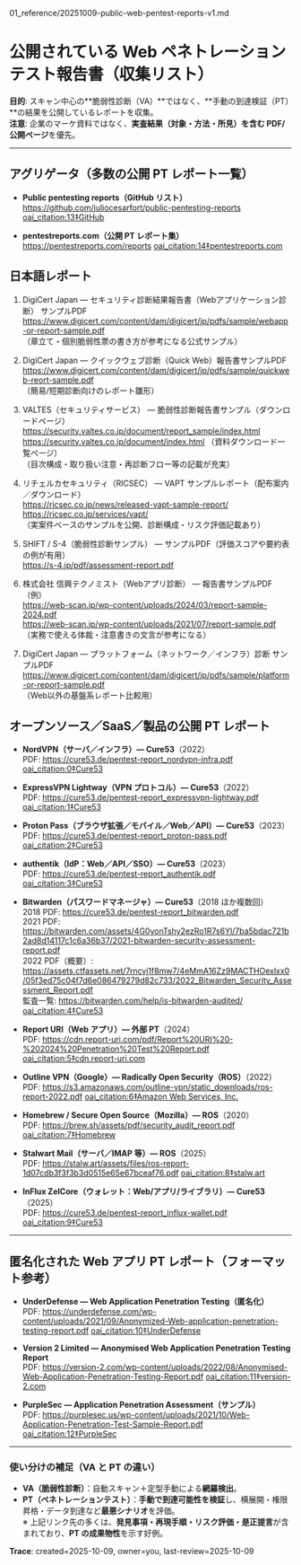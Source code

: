 01_reference/20251009-public-web-pentest-reports-v1.md

# 公開されている Web ペネトレーションテスト報告書（収集リスト）
**目的**: スキャン中心の**脆弱性診断（VA）**ではなく、**手動の到達検証（PT）**の結果を公開しているレポートを収集。  
**注意**: 企業のマーケ資料ではなく、**実査結果（対象・方法・所見）を含む PDF/公開ページ**を優先。

---

## アグリゲータ（多数の公開 PT レポート一覧）

- **Public pentesting reports（GitHub リスト）**  
  https://github.com/juliocesarfort/public-pentesting-reports   [oai_citation:13‡GitHub](https://github.com/juliocesarfort/public-pentesting-reports?utm_source=chatgpt.com)

- **pentestreports.com（公開 PT レポート集）**  
  https://pentestreports.com/reports   [oai_citation:14‡pentestreports.com](https://pentestreports.com/reports?utm_source=chatgpt.com)

## 日本語レポート
1. DigiCert Japan — セキュリティ診断結果報告書（Webアプリケーション診断） サンプルPDF  
   https://www.digicert.com/content/dam/digicert/jp/pdfs/sample/webapp-or-report-sample.pdf  
   （章立て・個別脆弱性票の書き方が参考になる公式サンプル）

2. DigiCert Japan — クイックウェブ診断（Quick Web）報告書サンプルPDF  
   https://www.digicert.com/content/dam/digicert/jp/pdfs/sample/quickweb-reort-sample.pdf  
   （簡易/短期診断向けのレポート雛形）

3. VALTES（セキュリティサービス） — 脆弱性診断報告書サンプル（ダウンロードページ）  
   https://security.valtes.co.jp/document/report_sample/index.html  
   https://security.valtes.co.jp/document/index.html  （資料ダウンロード一覧ページ）  
   （目次構成・取り扱い注意・再診断フロー等の記載が充実）

4. リチェルカセキュリティ（RICSEC） — VAPT サンプルレポート（配布案内／ダウンロード）  
   https://ricsec.co.jp/news/released-vapt-sample-report/  
   https://ricsec.co.jp/services/vapt/  
   （実案件ベースのサンプルを公開、診断構成・リスク評価記載あり）

5. SHIFT / S-4（脆弱性診断サンプル） — サンプルPDF（評価スコアや要約表の例が有用）  
   https://s-4.jp/pdf/assessment-report.pdf

6. 株式会社 信興テクノミスト（Webアプリ診断） — 報告書サンプルPDF（例）  
   https://web-scan.jp/wp-content/uploads/2024/03/report-sample-2024.pdf  
   https://web-scan.jp/wp-content/uploads/2021/07/report-sample.pdf  
   （実務で使える体裁・注意書きの文言が参考になる）

7. DigiCert Japan — プラットフォーム（ネットワーク／インフラ）診断 サンプルPDF  
   https://www.digicert.com/content/dam/digicert/jp/pdfs/sample/platform-or-report-sample.pdf  
   （Web以外の基盤系レポート比較用）

## オープンソース／SaaS／製品の公開 PT レポート

- **NordVPN（サーバ／インフラ）— Cure53**（2022）  
  PDF: https://cure53.de/pentest-report_nordvpn-infra.pdf   [oai_citation:0‡Cure53](https://cure53.de/pentest-report_nordvpn-infra.pdf?utm_source=chatgpt.com)

- **ExpressVPN Lightway（VPN プロトコル）— Cure53**（2022）  
  PDF: https://cure53.de/pentest-report_expressvpn-lightway.pdf   [oai_citation:1‡Cure53](https://cure53.de/pentest-report_expressvpn-lightway.pdf?utm_source=chatgpt.com)

- **Proton Pass（ブラウザ拡張／モバイル／Web／API）— Cure53**（2023）  
  PDF: https://cure53.de/pentest-report_proton-pass.pdf   [oai_citation:2‡Cure53](https://cure53.de/pentest-report_proton-pass.pdf?utm_source=chatgpt.com)

- **authentik（IdP：Web／API／SSO）— Cure53**（2023）  
  PDF: https://cure53.de/pentest-report_authentik.pdf   [oai_citation:3‡Cure53](https://cure53.de/pentest-report_authentik.pdf?utm_source=chatgpt.com)

- **Bitwarden（パスワードマネージャ）— Cure53**（2018 ほか複数回）  
  2018 PDF: https://cure53.de/pentest-report_bitwarden.pdf  
  2021 PDF: https://bitwarden.com/assets/4G0yonTshy2ezRo1R7s6Yl/7ba5bdac721b2ad8d14117c1c6a36b37/2021-bitwarden-security-assessment-report.pdf  
  2022 PDF（概要）: https://assets.ctfassets.net/7rncvj1f8mw7/4eMmA16Zz9MACTHOexlxx0/05f3ed75c04f7d6e086479279d82c733/2022_Bitwarden_Security_Assessment_Report.pdf  
  監査一覧: https://bitwarden.com/help/is-bitwarden-audited/   [oai_citation:4‡Cure53](https://cure53.de/pentest-report_bitwarden.pdf?utm_source=chatgpt.com)

- **Report URI（Web アプリ）— 外部 PT**（2024）  
  PDF: https://cdn.report-uri.com/pdf/Report%20URI%20-%202024%20Penetration%20Test%20Report.pdf   [oai_citation:5‡cdn.report-uri.com](https://cdn.report-uri.com/pdf/Report%20URI%20-%202024%20Penetration%20Test%20Report.pdf?utm_source=chatgpt.com)

- **Outline VPN（Google）— Radically Open Security（ROS）**（2022）  
  PDF: https://s3.amazonaws.com/outline-vpn/static_downloads/ros-report-2022.pdf   [oai_citation:6‡Amazon Web Services, Inc.](https://s3.amazonaws.com/outline-vpn/static_downloads/ros-report-2022.pdf?utm_source=chatgpt.com)

- **Homebrew / Secure Open Source（Mozilla）— ROS**（2020）  
  PDF: https://brew.sh/assets/pdf/security_audit_report.pdf   [oai_citation:7‡Homebrew](https://brew.sh/assets/pdf/security_audit_report.pdf?utm_source=chatgpt.com)

- **Stalwart Mail（サーバ／IMAP 等）— ROS**（2025）  
  PDF: https://stalw.art/assets/files/ros-report-1d07cdb3f3f3b3d0515e65e67bceaf76.pdf   [oai_citation:8‡stalw.art](https://stalw.art/assets/files/ros-report-1d07cdb3f3f3b3d0515e65e67bceaf76.pdf?utm_source=chatgpt.com)

- **InFlux ZelCore（ウォレット：Web/アプリ/ライブラリ）— Cure53**（2025）  
  PDF: https://cure53.de/pentest-report_influx-wallet.pdf   [oai_citation:9‡Cure53](https://cure53.de/pentest-report_influx-wallet.pdf?utm_source=chatgpt.com)

---

## 匿名化された Web アプリ PT レポート（フォーマット参考）

- **UnderDefense — Web Application Penetration Testing（匿名化）**  
  PDF: https://underdefense.com/wp-content/uploads/2021/09/Anonymized-Web-application-penetration-testing-report.pdf   [oai_citation:10‡UnderDefense](https://underdefense.com/wp-content/uploads/2021/09/Anonymized-Web-application-penetration-testing-report.pdf?utm_source=chatgpt.com)

- **Version 2 Limited — Anonymised Web Application Penetration Testing Report**  
  PDF: https://version-2.com/wp-content/uploads/2022/08/Anonymised-Web-Application-Penetration-Testing-Report.pdf   [oai_citation:11‡version-2.com](https://version-2.com/wp-content/uploads/2022/08/Anonymised-Web-Application-Penetration-Testing-Report.pdf?utm_source=chatgpt.com)

- **PurpleSec — Application Penetration Assessment（サンプル）**  
  PDF: https://purplesec.us/wp-content/uploads/2021/10/Web-Application-Penetration-Test-Sample-Report.pdf   [oai_citation:12‡PurpleSec](https://purplesec.us/wp-content/uploads/2021/10/Web-Application-Penetration-Test-Sample-Report.pdf?utm_source=chatgpt.com)

---


### 使い分けの補足（VA と PT の違い）
- **VA（脆弱性診断）**：自動スキャン＋定型手動による**網羅検出**。  
- **PT（ペネトレーションテスト）**：**手動で到達可能性を検証**し、横展開・権限昇格・データ到達など**最悪シナリオ**を評価。  
※ 上記リンク先の多くは、**発見事項・再現手順・リスク評価・是正提言**が含まれており、**PT の成果物性**を示す好例。

**Trace**: created=2025-10-09, owner=you, last-review=2025-10-09
